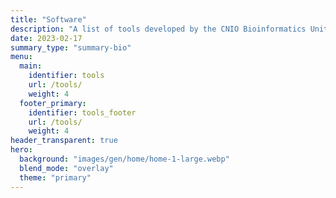 ```yaml
---
title: "Software"
description: "A list of tools developed by the CNIO Bioinformatics Unit"
date: 2023-02-17
summary_type: "summary-bio"
menu:
  main:
    identifier: tools
    url: /tools/
    weight: 4
  footer_primary:
    identifier: tools_footer
    url: /tools/
    weight: 4
header_transparent: true
hero:
  background: "images/gen/home/home-1-large.webp"
  blend_mode: "overlay"
  theme: "primary"
---
```

